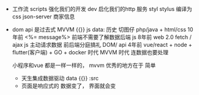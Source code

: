 - 工作流 
  scripts 强化我们的开发
  dev  启化我们的http 服务 
  styl stylus 编译为css 
  json-server  商家信息 
- dom api 是过去式
  MVVM {{}}   js  data: 
  历史  切图仔  php/java + html/css 10年前 <%= message%> 前端不需要了解数据后端 
  js 8年前 web 2.0 fetch / ajax js 主动请求数据
  前后端分庭搞礼 DOM/ api 
  4年前 vue/react + node + flutter(客户端) + GO + docker   时代 MVVM 时代 连数据也要处理 

  小程序和vue 都是一样一样的， 
  mvvm 优秀的地方在于 简单 
  - 天生集成数据驱动  data {{}} :src
  - 页面是响应式的 数据变了， 界面就会变 